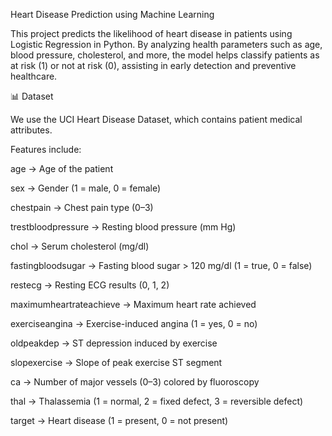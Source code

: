 Heart Disease Prediction using Machine Learning

This project predicts the likelihood of heart disease in patients using Logistic Regression in Python. By analyzing health parameters such as age, blood pressure, cholesterol, and more, the model helps classify patients as at risk (1) or not at risk (0), assisting in early detection and preventive healthcare.

📊 Dataset

We use the UCI Heart Disease Dataset, which contains patient medical attributes.

Features include:

age → Age of the patient

sex → Gender (1 = male, 0 = female)

chestpain → Chest pain type (0–3)

trestbloodpressure → Resting blood pressure (mm Hg)

chol → Serum cholesterol (mg/dl)

fastingbloodsugar → Fasting blood sugar > 120 mg/dl (1 = true, 0 = false)

restecg → Resting ECG results (0, 1, 2)

maximumheartrateachieve → Maximum heart rate achieved

exerciseangina → Exercise-induced angina (1 = yes, 0 = no)

oldpeakdep → ST depression induced by exercise

slopexercise → Slope of peak exercise ST segment

ca → Number of major vessels (0–3) colored by fluoroscopy

thal → Thalassemia (1 = normal, 2 = fixed defect, 3 = reversible defect)

target → Heart disease (1 = present, 0 = not present)